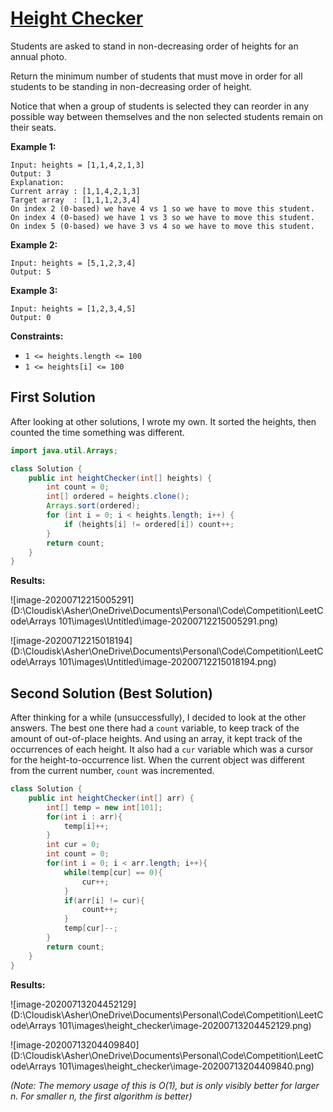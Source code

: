 # [Height Checker](https://leetcode.com/explore/learn/card/fun-with-arrays/523/conclusion/3228/)

Students are asked to stand in non-decreasing order of heights for an annual photo.

Return the minimum number of students that must move in order for all students to be standing in non-decreasing order of height.

Notice that when a group of students is selected they can reorder in any possible way between themselves and the non selected students remain on their seats.

 

**Example 1:**

```
Input: heights = [1,1,4,2,1,3]
Output: 3
Explanation: 
Current array : [1,1,4,2,1,3]
Target array  : [1,1,1,2,3,4]
On index 2 (0-based) we have 4 vs 1 so we have to move this student.
On index 4 (0-based) we have 1 vs 3 so we have to move this student.
On index 5 (0-based) we have 3 vs 4 so we have to move this student.
```

**Example 2:**

```
Input: heights = [5,1,2,3,4]
Output: 5
```

**Example 3:**

```
Input: heights = [1,2,3,4,5]
Output: 0
```

 

**Constraints:**

- `1 <= heights.length <= 100`
- `1 <= heights[i] <= 100`

## First Solution

After looking at other solutions, I wrote my own. It sorted the heights, then counted the time something was different.

```java
import java.util.Arrays;

class Solution {
    public int heightChecker(int[] heights) {
        int count = 0;
        int[] ordered = heights.clone();
        Arrays.sort(ordered);
        for (int i = 0; i < heights.length; i++) {
            if (heights[i] != ordered[i]) count++;
        }
        return count;
    }
}
```

**Results:**

![image-20200712215005291](D:\Cloudisk\Asher\OneDrive\Documents\Personal\Code\Competition\LeetCode\Arrays 101\images\Untitled\image-20200712215005291.png)

![image-20200712215018194](D:\Cloudisk\Asher\OneDrive\Documents\Personal\Code\Competition\LeetCode\Arrays 101\images\Untitled\image-20200712215018194.png)

## Second Solution (Best Solution)

After thinking for a while (unsuccessfully), I decided to look at the other answers.  The best one there had a `count` variable, to keep track of the amount of out-of-place heights. And using an array, it kept track of the occurrences of each height. It also had a `cur` variable which was a cursor for the height-to-occurrence list. When the current object was different from the current number, `count` was incremented. 

```java
class Solution {
    public int heightChecker(int[] arr) {
        int[] temp = new int[101];
        for(int i : arr){
            temp[i]++;
        }
        int cur = 0;
        int count = 0;
        for(int i = 0; i < arr.length; i++){
            while(temp[cur] == 0){
                cur++;
            }
            if(arr[i] != cur){
                count++;
            }
            temp[cur]--;
        }
        return count;
    }
}
```

**Results:**

![image-20200713204452129](D:\Cloudisk\Asher\OneDrive\Documents\Personal\Code\Competition\LeetCode\Arrays 101\images\height_checker\image-20200713204452129.png)

![image-20200713204409840](D:\Cloudisk\Asher\OneDrive\Documents\Personal\Code\Competition\LeetCode\Arrays 101\images\height_checker\image-20200713204409840.png)

*(Note: The memory usage of this is $O(1)$, but is only visibly better for larger $n$. For smaller $n$, the first algorithm is better)*

